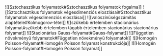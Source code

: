![[Sztochasztikus folyamatok#Sztochasztikus folyamatok fogalma]]
![[Sztochasztikus folyamatok végesdimenziós eloszlásai#Sztochasztikus folyamatok végesdimenziós eloszlásai]]
![[valószínűségszámítás alaptétele#Kolmogorov-tétel]]
![[szűkebb értelemben stacionárius folyamat#szűkebb értelemben tágabb értelemben stacionárius stacionárius folyamat]]
![[Stacionárius Gauss-folyamat#Gauss-folyamat]]
![[Független növekményű folyamatok#Független növekményű folyamatok]]
![[Homogén Poisson-folyamat#Homogén Poisson folyamat konstrukciója]]
![[Homogén Poisson-folyamat#Homogén Poisson folyamat]]
